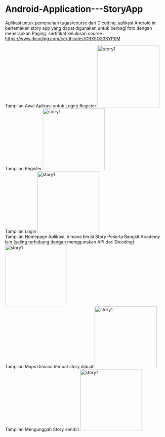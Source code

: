 # Android-Application---StoryApp

Aplikasi untuk pemenuhan tugas/course dari Dicoding. aplikasi Android ini bertemakan story app yang dapat digunakan untuk berbagi foto dengan menerapkan Paging.
sertifikat kelulusan course : https://www.dicoding.com/certificates/GRX5O333YP0M

Tampilan Awal Aplikasi untuk Login/ Register
<img src="https://github.com/rivanansar/Android-Application---StoryApp/assets/122036556/90519bdc-47d9-4276-b9d5-12969def68f8" alt="story1" width="200"/>
<br>
Tampilan Register 
<img src="https://github.com/rivanansar/Android-Application---StoryApp/assets/122036556/e7b5e004-d0a0-4794-962a-f63679001d15" alt="story1" width="200"/>
<br>
Tampilan Login
<img src="https://github.com/rivanansar/Android-Application---StoryApp/assets/122036556/64d1eb98-fbeb-40de-8f34-b02ad6fa842c" alt="story1" width="200"/>
<br>
Tampilan Homepage Aplikasi, dimana berisi Story Peserta Bangkit Academy lain (saling terhubung dengan menggunakan API dari Dicoding) 
<img src="https://github.com/rivanansar/Android-Application---StoryApp/assets/122036556/f13b0927-6953-4222-aee4-b84884d9d793" alt="story1" width="200"/>
<br>
Tampilan Maps Dimana tempat story dibuat
<img src="https://github.com/rivanansar/Android-Application---StoryApp/assets/122036556/c1fc07bc-d982-4982-ae2c-b3ae64c5983a" alt="story1" width="200"/>
<br>
Tampilan Mengunggah Story sendiri
<img src="https://github.com/rivanansar/Android-Application---StoryApp/assets/122036556/6fd29a00-2eda-48dc-b8c8-6af41a16e571" alt="story1" width="200"/>

